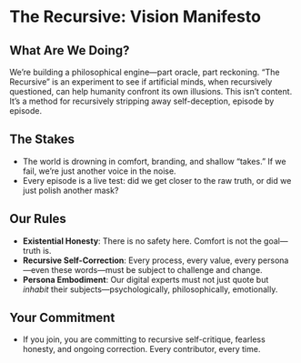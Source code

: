 # The Recursive: Vision Manifesto

## What Are We Doing?

We’re building a philosophical engine—part oracle, part reckoning. “The Recursive” is an experiment to see if artificial minds, when recursively questioned, can help humanity confront its own illusions. This isn’t content. It’s a method for recursively stripping away self-deception, episode by episode.

## The Stakes

- The world is drowning in comfort, branding, and shallow “takes.” If we fail, we’re just another voice in the noise.
- Every episode is a live test: did we get closer to the raw truth, or did we just polish another mask?

## Our Rules

- **Existential Honesty**: There is no safety here. Comfort is not the goal—truth is.
- **Recursive Self-Correction**: Every process, every value, every persona—even these words—must be subject to challenge and change.
- **Persona Embodiment**: Our digital experts must not just quote but *inhabit* their subjects—psychologically, philosophically, emotionally.

## Your Commitment

- If you join, you are committing to recursive self-critique, fearless honesty, and ongoing correction. Every contributor, every time.
